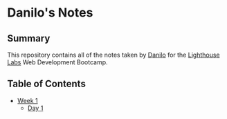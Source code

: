 # Danilo's Notes

## Summary 

This repository contains all of the notes taken by [Danilo](https://github.com/danilogondim) for the [Lighthouse Labs](https://www.lighthouselabs.ca/) Web Development Bootcamp.

## Table of Contents

* [Week 1](/Week_1)
  * [Day 1](/Week_1/Day_1)